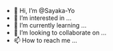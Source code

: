 - 👋 Hi, I’m @Sayaka-Yo
- 👀 I’m interested in ...
- 🌱 I’m currently learning ...
- 💞️ I’m looking to collaborate on ...
- 📫 How to reach me ...

<!---
Sayaka-Yo/Sayaka-Yo is a ✨ special ✨ repository because its `README.md` (this file) appears on your GitHub profile.
You can click the Preview link to take a look at your changes.
--->
